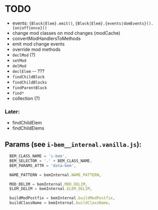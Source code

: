 # TODO

- events: `{Block|Elem}.emit()`, `{Block|Elem}.{events|domEvents}().{on|off|once}()`
- change mod classes on mod changes (modCache)
- convertModHandlersToMethods
- emit mod change events
- override mod methods
- `declMod` (?)
- `setMod`
- `delMod`
- `declElem` -- ???
- `findChildBlock`
- `findChildBlocks`
- `findParentBlock`
- `find*`
- collection (?)

### Later:

- findChildElem
- findChildElems

## Params (see `i-bem__internal.vanilla.js`):

```js
  BEM_CLASS_NAME = 'i-bem',
  BEM_SELECTOR = '.' + BEM_CLASS_NAME,
  BEM_PARAMS_ATTR = 'data-bem',

  NAME_PATTERN = bemInternal.NAME_PATTERN,

  MOD_DELIM = bemInternal.MOD_DELIM,
  ELEM_DELIM = bemInternal.ELEM_DELIM,

  buildModPostfix = bemInternal.buildModPostfix,
  buildClassName = bemInternal.buildClassName,
```

